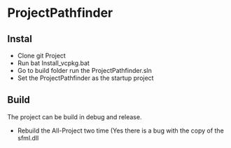 # ProjectPathfinder
 
## Instal

- Clone git Project
- Run bat Install_vcpkg.bat
- Go to build folder run the ProjectPathfinder.sln
- Set the ProjectPathfinder as the startup project

## Build

The project can be build in debug and release.
- Rebuild the All-Project two time (Yes there is a bug with the copy of the sfml.dll
